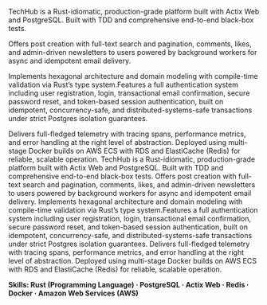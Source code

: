 TechHub is a Rust-idiomatic, production-grade platform built with Actix Web and PostgreSQL. Built with TDD and comprehensive end-to-end black-box tests.

Offers post creation with full-text search and pagination, comments, likes, and admin-driven newsletters to users powered by background workers for async and idempotent email delivery.

Implements hexagonal architecture and domain modeling with compile-time validation via Rust’s type system.Features a full authentication system including user registration, login, transactional email confirmation, secure password reset, and token-based session authentication, built on idempotent, concurrency-safe, and distributed-systems-safe transactions under strict Postgres isolation guarantees.

Delivers full-fledged telemetry with tracing spans, performance metrics, and error handling at the right level of abstraction. Deployed using multi-stage Docker builds on AWS ECS with RDS and ElastiCache (Redis) for reliable, scalable operation.
TechHub is a Rust-idiomatic, production-grade platform built with Actix Web and PostgreSQL. Built with TDD and comprehensive end-to-end black-box tests. Offers post creation with full-text search and pagination, comments, likes, and admin-driven newsletters to users powered by background workers for async and idempotent email delivery. Implements hexagonal architecture and domain modeling with compile-time validation via Rust’s type system.Features a full authentication system including user registration, login, transactional email confirmation, secure password reset, and token-based session authentication, built on idempotent, concurrency-safe, and distributed-systems-safe transactions under strict Postgres isolation guarantees. Delivers full-fledged telemetry with tracing spans, performance metrics, and error handling at the right level of abstraction. Deployed using multi-stage Docker builds on AWS ECS with RDS and ElastiCache (Redis) for reliable, scalable operation.

**Skills: Rust (Programming Language) · PostgreSQL · Actix Web · Redis · Docker · Amazon Web Services (AWS)**
